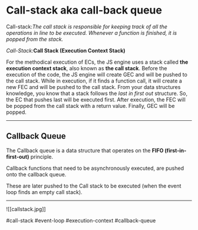 # Call-stack aka call-back queue
Call-stack:_The call stack is responsible for keeping track of all the operations in line to be executed. Whenever a function is finished, it is popped from the stack._

_Call-Stack:_**Call Stack (Execution Context Stack)**

For the methodical execution of ECs, the JS engine uses a stack called **the execution context stack**, also known as **the call stack**. Before the execution of the code, the JS engine will create GEC and will be pushed to the call stack. While in execution, if it finds a function call, it will create a new FEC and will be pushed to the call stack. From your data structures knowledge, you know that a stack follows the _last in first out_ structure. So, the EC that pushes last will be executed first. After execution, the FEC will be popped from the call stack with a return value. Finally, GEC will be popped.
***
## Callback Queue

The Callback queue is a data structure that operates on the **FIFO (first-in-first-out)** principle.

Callback functions that need to be asynchronously executed, are pushed onto the callback queue.

These are later pushed to the Call stack to be executed (when the event loop finds an empty call stack).
***
![[callstack.jpg]]

#call-stack
#event-loop
#execution-context
#callback-queue